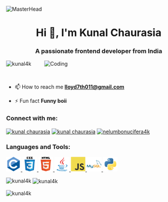 ![MasterHead](https://camo.githubusercontent.com/311ff515df2f5680f10ef1a34d435fce917d76c1aa1edf40a261d8a297f126c8/68747470733a2f2f772e77616c6c686176656e2e63632f66756c6c2f35772f77616c6c686176656e2d35776b646d332e6a7067)
<h1 align="center">Hi 👋, I'm Kunal Chaurasia</h1>
<h3 align="center">A passionate frontend developer from India</h3>
<img align="right" alt="Coding" width="400" src=https://media.giphy.com/media/mmgxbjsgIyl3wi1VxK/giphy.gif?cid=790b7611xca72wgagzep8uzp4vtone7yud3zof483flr0jou&ep=v1_gifs_search&rid=giphy.gif&ct=g>

<p align="left"> <img src="https://komarev.com/ghpvc/?username=kunal4k&label=Profile%20views&color=0e75b6&style=flat" alt="kunal4k" /> </p>

<p align="left"> <a href="https://twitter.com/" target="blank"><img src="https://img.shields.io/twitter/follow/?logo=twitter&style=for-the-badge" alt="" /></a> </p>

- 📫 How to reach me **lloyd7th011@gmail.com**

- ⚡ Fun fact **Funny boii**

<h3 align="left">Connect with me:</h3>
<p align="left">
<a href="https://linkedin.com/in/kunal chaurasia" target="blank"><img align="center" src="https://raw.githubusercontent.com/rahuldkjain/github-profile-readme-generator/master/src/images/icons/Social/linked-in-alt.svg" alt="kunal chaurasia" height="30" width="40" /></a>
<a href="https://fb.com/kunal chaurasia" target="blank"><img align="center" src="https://raw.githubusercontent.com/rahuldkjain/github-profile-readme-generator/master/src/images/icons/Social/facebook.svg" alt="kunal chaurasia" height="30" width="40" /></a>
<a href="https://instagram.com/nelumbonucifera4k" target="blank"><img align="center" src="https://raw.githubusercontent.com/rahuldkjain/github-profile-readme-generator/master/src/images/icons/Social/instagram.svg" alt="nelumbonucifera4k" height="30" width="40" /></a>
</p>

<h3 align="left">Languages and Tools:</h3>
<p align="left"> <a href="https://www.cprogramming.com/" target="_blank" rel="noreferrer"> <img src="https://raw.githubusercontent.com/devicons/devicon/master/icons/c/c-original.svg" alt="c" width="40" height="40"/> </a> <a href="https://www.w3schools.com/css/" target="_blank" rel="noreferrer"> <img src="https://raw.githubusercontent.com/devicons/devicon/master/icons/css3/css3-original-wordmark.svg" alt="css3" width="40" height="40"/> </a> <a href="https://www.w3.org/html/" target="_blank" rel="noreferrer"> <img src="https://raw.githubusercontent.com/devicons/devicon/master/icons/html5/html5-original-wordmark.svg" alt="html5" width="40" height="40"/> </a> <a href="https://www.java.com" target="_blank" rel="noreferrer"> <img src="https://raw.githubusercontent.com/devicons/devicon/master/icons/java/java-original.svg" alt="java" width="40" height="40"/> </a> <a href="https://developer.mozilla.org/en-US/docs/Web/JavaScript" target="_blank" rel="noreferrer"> <img src="https://raw.githubusercontent.com/devicons/devicon/master/icons/javascript/javascript-original.svg" alt="javascript" width="40" height="40"/> </a> <a href="https://www.mysql.com/" target="_blank" rel="noreferrer"> <img src="https://raw.githubusercontent.com/devicons/devicon/master/icons/mysql/mysql-original-wordmark.svg" alt="mysql" width="40" height="40"/> </a> <a href="https://www.python.org" target="_blank" rel="noreferrer"> <img src="https://raw.githubusercontent.com/devicons/devicon/master/icons/python/python-original.svg" alt="python" width="40" height="40"/> </a> </p>

<p><img align="left" src="https://github-readme-stats.vercel.app/api/top-langs?username=kunal4k&show_icons=true&locale=en&layout=compact" alt="kunal4k" /></p>

<p>&nbsp;<img align="center" src="https://github-readme-stats.vercel.app/api?username=kunal4k&show_icons=true&locale=en" alt="kunal4k" /></p>

<p><img align="center" src="https://github-readme-streak-stats.herokuapp.com/?user=kunal4k&" alt="kunal4k" /></p>
